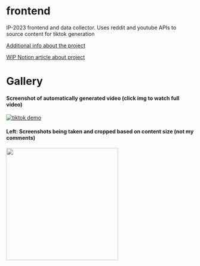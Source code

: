 # frontend
IP-2023 frontend and data collector. Uses reddit and youtube APIs to source content for tiktok generation

[Additional info about the project](https://github.com/IP-2023#automated-tiktok-video-generator)

[WIP Notion article about project](https://furtive-taxicab-a11.notion.site/Short-form-Video-Generator-e518f2871044420b80971f6fafb90692)

# Gallery 

<div display:inline-block align="left" >

#### Screenshot of automatically generated video **(click img to watch full video)**

[![tiktok demo](https://img.youtube.com/vi/Y6xPVZGumCE/0.jpg)](https://www.youtube.com/watch?v=Y6xPVZGumCE)

#### Left: Screenshots being taken and cropped based on content size (not my comments)

<img src="https://media.discordapp.net/attachments/615036295932280834/1075624393289519174/Untitled.png?width=638&height=929" width="300" />

</div




